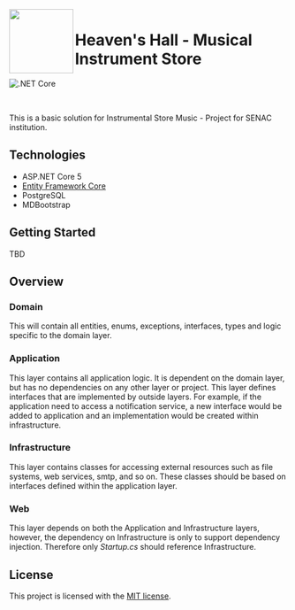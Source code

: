  <img align="left" width="116" height="116" src="https://raw.githubusercontent.com/jasontaylordev/CleanArchitecture/main/.github/icon.png" />
 
 # Heaven's Hall - Musical Instrument Store
![.NET Core](https://github.com/jasontaylordev/CleanArchitecture/workflows/.NET%20Core/badge.svg) 

<br/>

This is a basic solution for Instrumental Store Music - Project for SENAC institution. 

## Technologies

* ASP.NET Core 5
* [Entity Framework Core](https://docs.microsoft.com/en-us/ef/core/)
* PostgreSQL
* MDBootstrap

## Getting Started

TBD
## Overview

### Domain

This will contain all entities, enums, exceptions, interfaces, types and logic specific to the domain layer.

### Application

This layer contains all application logic. It is dependent on the domain layer, but has no dependencies on any other layer or project. This layer defines interfaces that are implemented by outside layers. For example, if the application need to access a notification service, a new interface would be added to application and an implementation would be created within infrastructure.

### Infrastructure

This layer contains classes for accessing external resources such as file systems, web services, smtp, and so on. These classes should be based on interfaces defined within the application layer.

### Web

This layer depends on both the Application and Infrastructure layers, however, the dependency on Infrastructure is only to support dependency injection. Therefore only *Startup.cs* should reference Infrastructure.

## License

This project is licensed with the [MIT license](LICENSE).

